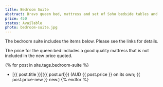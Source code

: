 ```yaml
---
title: Bedroom Suite
abstract: Bravo queen bed, mattress and set of Soho bedside tables and tallboy in very good condition.
price: 450
status: Available
photo: bedroom-suite.jpg
---
```

The bedroom suite includes the items below.  Please see the links for details.

The price for the queen bed includes a good quality mattress that is not included in the new price quoted.

{% for post in site.tags.bedroom-suite %}
  - [{{ post.title }}]({{ post.url}}) (AUD {{ post.price }} on its own; {{ post.price-new }} new.)
{% endfor %}

